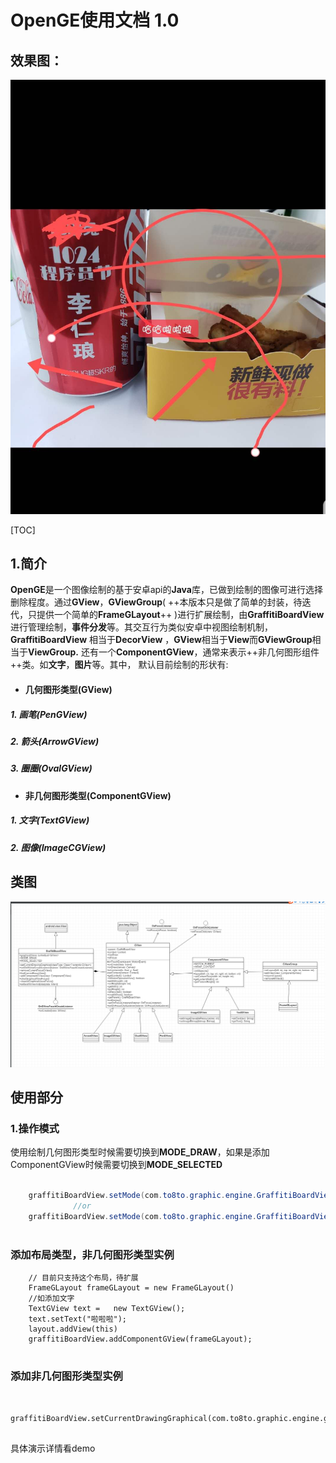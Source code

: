 # OpenGE使用文档 1.0

## 效果图：
![image](https://github.com/Sam474850601/OpenGE/blob/master/photo2.jpg)


[TOC]
## 1.简介
 **OpenGE**是一个图像绘制的基于安卓api的**Java**库，已做到绘制的图像可进行选择删除程度。通过**GView**，**GViewGroup**( ++本版本只是做了简单的封装，待迭代，只提供一个简单的**FrameGLayout**++ )进行扩展绘制，由**GraffitiBoardView**进行管理绘制，**事件分发**等。其交互行为类似安卓中视图绘制机制，**GraffitiBoardView** 相当于**DecorView** ，**GView**相当于**View**而**GViewGroup**相当于**ViewGroup.** 还有一个**ComponentGView**，通常来表示++非几何图形组件++类。如**文字**，**图片**等。其中， 默认目前绘制的形状有: 
- #### 几何图形类型(GView)  
##### 1. 画笔(PenGView)
##### 2. 箭头(ArrowGView)
##### 3. 圈圈(OvalGView)

- #### 非几何图形类型(ComponentGView) 
##### 1. 文字(TextGView)
##### 2. 图像(ImageCGView)

## 类图

![image](https://github.com/Sam474850601/OpenGE/blob/master/classview.png)

## 使用部分
### 1.操作模式

使用绘制几何图形类型时候需要切换到**MODE_DRAW**，如果是添加ComponentGView时候需要切换到**MODE_SELECTED**

```java
       
    graffitiBoardView.setMode(com.to8to.graphic.engine.GraffitiBoardView.MODE_DRAW);
              //or
    graffitiBoardView.setMode(com.to8to.graphic.engine.GraffitiBoardView.MODE_SELECTED);
       
```

### 添加布局类型，非几何图形类型实例

```
    // 目前只支持这个布局，待扩展
    FrameGLayout frameGLayout = new FrameGLayout()
    //如添加文字
    TextGView text =   new TextGView();
    text.setText("啦啦啦");
    layout.addView(this)
    graffitiBoardView.addComponentGView(frameGLayout); 
   
```

### 添加非几何图形类型实例

```

 graffitiBoardView.setCurrentDrawingGraphical(com.to8to.graphic.engine.gviews.OvalGView::class.java) 
 
```

具体演示详情看demo

